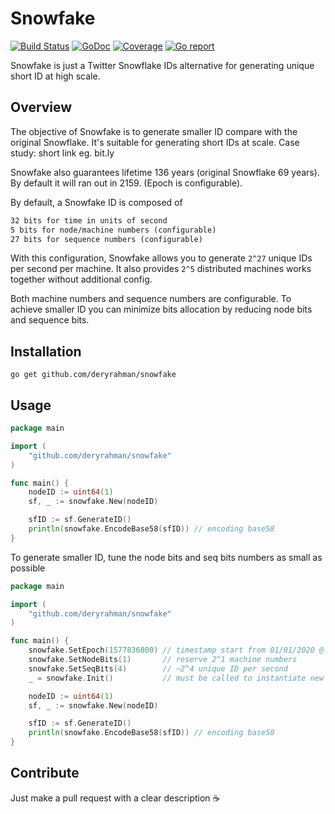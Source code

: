 # Snowfake
[![Build Status](https://travis-ci.org/deryrahman/snowfake.svg?branch=master)](https://travis-ci.org/deryrahman/snowfake) [![GoDoc](https://godoc.org/github.com/deryrahman/snowfake?status.svg)](https://godoc.org/github.com/deryrahman/snowfake) [![Coverage](http://gocover.io/_badge/github.com/deryrahman/snowfake)](https://gocover.io/github.com/deryrahman/snowfake) [![Go report](http://goreportcard.com/badge/deryrahman/snowfake)](http://goreportcard.com/report/deryrahman/snowfake) 

Snowfake is just a Twitter Snowflake IDs alternative for generating unique short ID at high scale.

## Overview
The objective of Snowfake is to generate smaller ID compare with the original Snowflake. It's suitable for generating short IDs at scale. Case study: short link eg. bit.ly  

Snowfake also guarantees lifetime 136 years (original Snowflake 69 years). By default it will ran out in 2159. (Epoch is configurable).  

By default, a Snowfake ID is composed of

```markdown
32 bits for time in units of second
5 bits for node/machine numbers (configurable)
27 bits for sequence numbers (configurable)
```

With this configuration, Snowfake allows you to generate `2^27` unique IDs per second per machine. It also provides `2^5` distributed machines works together without additional config.  

Both machine numbers and sequence numbers are configurable. To achieve smaller ID you can minimize bits allocation by reducing node bits and sequence bits.

## Installation

```shell script
go get github.com/deryrahman/snowfake
```

## Usage

```go
package main

import (
	"github.com/deryrahman/snowfake"
)

func main() {
	nodeID := uint64(1)
	sf, _ := snowfake.New(nodeID)

	sfID := sf.GenerateID()
	println(snowfake.EncodeBase58(sfID)) // encoding base58
}
```

To generate smaller ID, tune the node bits and seq bits numbers as small as possible

```go
package main

import (
	"github.com/deryrahman/snowfake"
)

func main() {
	snowfake.SetEpoch(1577836800) // timestamp start from 01/01/2020 @ 12:00am (UTC)
	snowfake.SetNodeBits(1)       // reserve 2^1 machine numbers
	snowfake.SetSeqBits(4)        // ~2^4 unique ID per second
	_ = snowfake.Init()           // must be called to instantiate new config

	nodeID := uint64(1)
	sf, _ := snowfake.New(nodeID)

	sfID := sf.GenerateID()
	println(snowfake.EncodeBase58(sfID)) // encoding base58
}
```

## Contribute

Just make a pull request with a clear description ☕️
